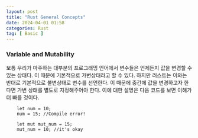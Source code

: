 ```yaml
---
layout: post
title: "Rust General Concepts"
date: 2024-04-01 01:58
categories: Rust 
tag: [ Basic ]
---
```


### Variable and Mutability

보통 우리가 마주하는 대부분의 프로그래밍 언어에서 변수들은 언제든지 값을 변경할 수 있는 상태다. 이 때문에 기본적으로 가변상태라고 할 수 있다. 하지만 러스트는 이와는 반대로 기본적으로 불변상태로 변수를 선언한다. 이 때문에 중간에 값을 변경하고자 한다면 가변 상태를 별도로 지정해주어야 한다. 이에 대한 설명은 다음 코드를 보면 이해가 더 빠를 것이다.

```
    let num = 10;
    num = 15; //Compile error!

    let mut mut_num = 15;
    mut_num = 10; //it's okay
```